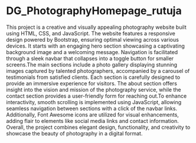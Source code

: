 # DG_PhotographyHomepage_rutuja
This project is a creative and visually appealing photography website built using HTML, CSS, and JavaScript. The website features a responsive design powered by Bootstrap, ensuring optimal viewing across various devices. It starts with an engaging hero section showcasing a captivating background image and a welcoming message. Navigation is facilitated through a sleek navbar that collapses into a toggle button for smaller screens.The main sections include a photo gallery displaying stunning images captured by talented photographers, accompanied by a carousel of testimonials from satisfied clients. Each section is carefully designed to provide an immersive experience for visitors. The about section offers insight into the vision and mission of the photography service, while the contact section provides a user-friendly form for reaching out.To enhance interactivity, smooth scrolling is implemented using JavaScript, allowing seamless navigation between sections with a click of the navbar links. Additionally, Font Awesome icons are utilized for visual enhancements, adding flair to elements like social media links and contact information. Overall, the project combines elegant design, functionality, and creativity to showcase the beauty of photography in a digital format.
